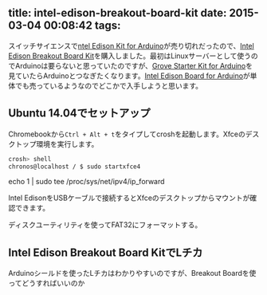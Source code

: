 title: intel-edison-breakout-board-kit
date: 2015-03-04 00:08:42
tags:
---


スイッチサイエンスで[ntel Edison Kit for Arduino](https://www.switch-science.com/catalog/1958/)が売り切れだったので、[Intel Edison Breakout Board Kit](https://www.switch-science.com/catalog/1957/)を購入しました。最初はLinuxサーバーとして使うのでArduinoは要らないと思っていたのですが、[Grove Starter Kit for Arduino](http://www.seeedstudio.com/depot/Grove-Starter-Kit-for-Arduino-p-1855.html)を見ていたらArduinoとつなぎたくなります。[Intel Edison Board for Arduino](http://ark.intel.com/ja/products/84574/Intel-Edison-Board-for-Arduino)が単体でも売っているようなのでどこかで入手しようと思います。

<!-- more -->

## Ubuntu 14.04でセットアップ

Chromebookから`Ctrl + Alt + t`をタイプしてcroshを起動します。Xfceのデスクトップ環境を実行します。

``` bash
crosh> shell
chronos@localhost / $ sudo startxfce4
```

echo 1 | sudo tee /proc/sys/net/ipv4/ip_forward

Intel EdisonをUSBケーブルで接続するとXfceのデスクトップからマウントが確認できます。

ディスクユーティリティを使ってFAT32にフォーマットする。


## Intel Edison Breakout Board KitでLチカ

Arduinoシールドを使ったLチカはわかりやすいのですが、Breakout Boardを使ってどうすればいいのか

